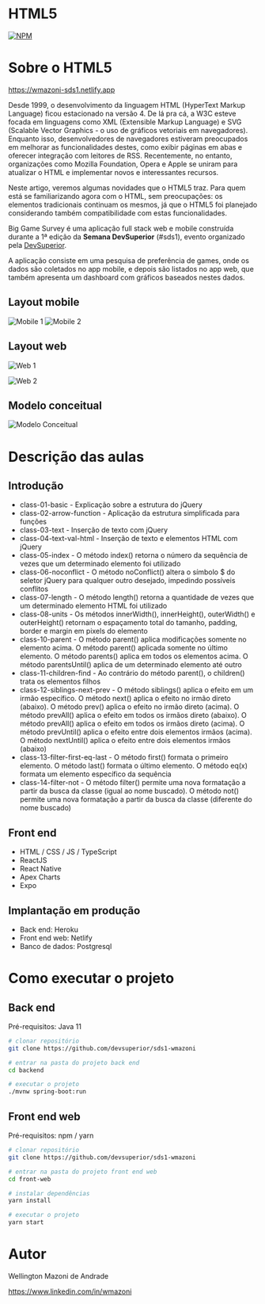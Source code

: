 # HTML5
[![NPM](https://img.shields.io/npm/l/react)](https://github.com/devsuperior/sds1-wmazoni/blob/master/LICENSE) 

# Sobre o HTML5

https://wmazoni-sds1.netlify.app

Desde 1999, o desenvolvimento da linguagem HTML (HyperText Markup Language) ficou estacionado na versão 4. De lá pra cá, a W3C esteve focada em linguagens como XML (Extensible Markup Language) e SVG (Scalable Vector Graphics - o uso de gráficos vetoriais em navegadores). Enquanto isso, desenvolvedores de navegadores estiveram preocupados em melhorar as funcionalidades destes, como exibir páginas em abas e oferecer integração com leitores de RSS. Recentemente, no entanto, organizações como Mozilla Foundation, Opera e Apple se uniram para atualizar o HTML e implementar novos e interessantes recursos.

Neste artigo, veremos algumas novidades que o HTML5 traz. Para quem está se familiarizando agora com o HTML, sem preocupações: os elementos tradicionais continuam os mesmos, já que o HTML5 foi planejado considerando também compatibilidade com estas funcionalidades.

Big Game Survey é uma aplicação full stack web e mobile construída durante a 1ª edição da **Semana DevSuperior** (#sds1), evento organizado pela [DevSuperior](https://devsuperior.com "Site da DevSuperior").

A aplicação consiste em uma pesquisa de preferência de games, onde os dados são coletados no app mobile, e depois são listados no app web, que também apresenta um dashboard com gráficos baseados nestes dados.

## Layout mobile
![Mobile 1](https://github.com/acenelio/assets/raw/main/sds1/mobile1.png) ![Mobile 2](https://github.com/acenelio/assets/raw/main/sds1/mobile2.png)

## Layout web
![Web 1](https://github.com/acenelio/assets/raw/main/sds1/web1.png)

![Web 2](https://github.com/acenelio/assets/raw/main/sds1/web2.png)

## Modelo conceitual
![Modelo Conceitual](https://github.com/acenelio/assets/raw/main/sds1/modelo-conceitual.png)

# Descrição das aulas
## Introdução
- class-01-basic - Explicação sobre a estrutura do jQuery
- class-02-arrow-function - Aplicação da estrutura simplificada para funções
- class-03-text - Inserção de texto com jQuery
- class-04-text-val-html - Inserção de texto e elementos HTML com jQuery
- class-05-index - O método index() retorna o número da sequência de vezes que um determinado elemento foi utilizado
- class-06-noconflict - O método noConflict() altera o símbolo $ do seletor jQuery para qualquer outro desejado, impedindo possíveis conflitos
- class-07-length - O método length() retorna a quantidade de vezes que um determinado elemento HTML foi utilizado
- class-08-units - Os métodos innerWidth(), innerHeight(), outerWidth() e outerHeight() retornam o espaçamento total do tamanho, padding, border e margin em pixels do elemento
- class-10-parent - O método parent() aplica modificações somente no elemento acima. O método parent() aplicada somente no último elemento. O método parents() aplica em todos os elementos acima. O método parentsUntil() aplica de um determinado elemento até outro
- class-11-children-find - Ao contrário do método parent(), o children() trata os elementos filhos
- class-12-siblings-next-prev - O método siblings() aplica o efeito em um irmão específico. O método next() aplica o efeito no irmão direto (abaixo). O método prev() aplica o efeito no irmão direto (acima). O método prevAll() aplica o efeito em todos os irmãos direto (abaixo). O método prevAll() aplica o efeito em todos os irmãos direto (acima). O método prevUntil() aplica o efeito entre dois elementos irmãos (acima). O método nextUntil() aplica o efeito entre dois elementos irmãos (abaixo)
- class-13-filter-first-eq-last - O método first() formata o primeiro elemento. O método last() formata o último elemento. O método eq(x) formata um elemento específico da sequência
- class-14-filter-not - O método filter() permite uma nova formatação a partir da busca da classe (igual ao nome buscado). O método not() permite uma nova formatação a partir da busca da classe (diferente do nome buscado)
## Front end
- HTML / CSS / JS / TypeScript
- ReactJS
- React Native
- Apex Charts
- Expo
## Implantação em produção
- Back end: Heroku
- Front end web: Netlify
- Banco de dados: Postgresql

# Como executar o projeto

## Back end
Pré-requisitos: Java 11

```bash
# clonar repositório
git clone https://github.com/devsuperior/sds1-wmazoni

# entrar na pasta do projeto back end
cd backend

# executar o projeto
./mvnw spring-boot:run
```

## Front end web
Pré-requisitos: npm / yarn

```bash
# clonar repositório
git clone https://github.com/devsuperior/sds1-wmazoni

# entrar na pasta do projeto front end web
cd front-web

# instalar dependências
yarn install

# executar o projeto
yarn start
```

# Autor

Wellington Mazoni de Andrade

https://www.linkedin.com/in/wmazoni

